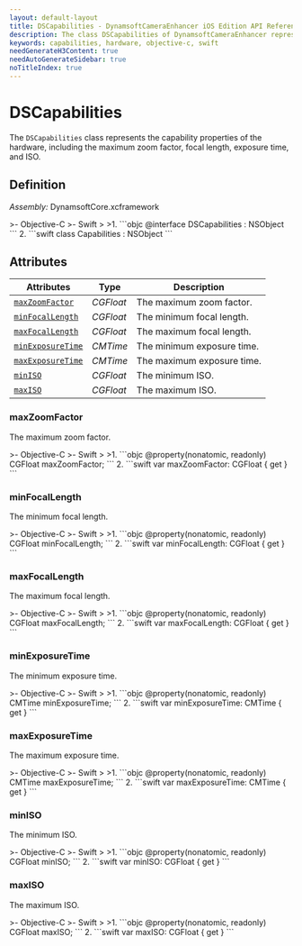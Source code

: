 ```yaml
---
layout: default-layout
title: DSCapabilities - DynamsoftCameraEnhancer iOS Edition API Reference
description: The class DSCapabilities of DynamsoftCameraEnhancer represents the capability properties of the hardware, including the maximum zoom factor, focal length, exposure time, and ISO.
keywords: capabilities, hardware, objective-c, swift
needGenerateH3Content: true
needAutoGenerateSidebar: true
noTitleIndex: true
---
```


# DSCapabilities

The `DSCapabilities` class represents the capability properties of the hardware, including the maximum zoom factor, focal length, exposure time, and ISO.

## Definition

*Assembly:* DynamsoftCore.xcframework

<div class="sample-code-prefix"></div>
>- Objective-C
>- Swift
>
>1. 
```objc
@interface DSCapabilities : NSObject
```
2. 
```swift
class Capabilities : NSObject
```

## Attributes

| Attributes | Type | Description |
| ---------- | ---- | ----------- |
| [`maxZoomFactor`](#maxzoomfactor) | *CGFloat* | The maximum zoom factor. |
| [`minFocalLength`](#minfocallength) | *CGFloat* | The minimum focal length. |
| [`maxFocalLength`](#maxfocallength) | *CGFloat* | The maximum focal length. |
| [`minExposureTime`](#minexposuretime) | *CMTime* | The minimum exposure time. |
| [`maxExposureTime`](#maxexposuretime) | *CMTime* | The maximum exposure time. |
| [`minISO`](#miniso) | *CGFloat* | The minimum ISO. |
| [`maxISO`](#maxiso) | *CGFloat* | The maximum ISO. |

### maxZoomFactor

The maximum zoom factor.

<div class="sample-code-prefix"></div>
>- Objective-C
>- Swift
>
>1. 
```objc
@property(nonatomic, readonly) CGFloat maxZoomFactor;
```
2. 
```swift
var maxZoomFactor: CGFloat { get }
```

### minFocalLength

The minimum focal length.

<div class="sample-code-prefix"></div>
>- Objective-C
>- Swift
>
>1. 
```objc
@property(nonatomic, readonly) CGFloat minFocalLength;
```
2. 
```swift
var minFocalLength: CGFloat { get }
```

### maxFocalLength

The maximum focal length.

<div class="sample-code-prefix"></div>
>- Objective-C
>- Swift
>
>1. 
```objc
@property(nonatomic, readonly) CGFloat maxFocalLength;
```
2. 
```swift
var maxFocalLength: CGFloat { get }
```

### minExposureTime

The minimum exposure time.

<div class="sample-code-prefix"></div>
>- Objective-C
>- Swift
>
>1. 
```objc
@property(nonatomic, readonly) CMTime minExposureTime;
```
2. 
```swift
var minExposureTime: CMTime { get }
```

### maxExposureTime

The maximum exposure time.

<div class="sample-code-prefix"></div>
>- Objective-C
>- Swift
>
>1. 
```objc
@property(nonatomic, readonly) CMTime maxExposureTime;
```
2. 
```swift
var maxExposureTime: CMTime { get }
```

### minISO

The minimum ISO.

<div class="sample-code-prefix"></div>
>- Objective-C
>- Swift
>
>1. 
```objc
@property(nonatomic, readonly) CGFloat minISO;
```
2. 
```swift
var minISO: CGFloat { get }
```

### maxISO

The maximum ISO.

<div class="sample-code-prefix"></div>
>- Objective-C
>- Swift
>
>1. 
```objc
@property(nonatomic, readonly) CGFloat maxISO;
```
2. 
```swift
var maxISO: CGFloat { get }
```
